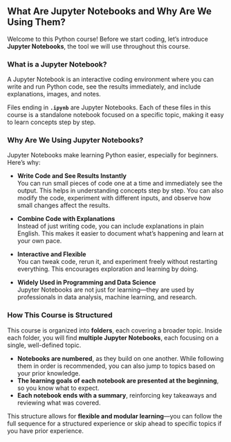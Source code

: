 ## What Are Jupyter Notebooks and Why Are We Using Them?  

Welcome to this Python course! Before we start coding, let’s introduce **Jupyter Notebooks**, the tool we will use throughout this course.  

### What is a Jupyter Notebook?  
A Jupyter Notebook is an interactive coding environment where you can write and run Python code, see the results immediately, and include explanations, images, and notes.  

Files ending in **`.ipynb`** are Jupyter Notebooks. Each of these files in this course is a standalone notebook focused on a specific topic, making it easy to learn concepts step by step.  

### Why Are We Using Jupyter Notebooks?  
Jupyter Notebooks make learning Python easier, especially for beginners. Here’s why:  

- **Write Code and See Results Instantly**  
  You can run small pieces of code one at a time and immediately see the output. This helps in understanding concepts step by step. You can also modify the code, experiment with different inputs, and observe how small changes affect the results.  

- **Combine Code with Explanations**  
  Instead of just writing code, you can include explanations in plain English. This makes it easier to document what’s happening and learn at your own pace.  

- **Interactive and Flexible**  
  You can tweak code, rerun it, and experiment freely without restarting everything. This encourages exploration and learning by doing.  

- **Widely Used in Programming and Data Science**  
  Jupyter Notebooks are not just for learning—they are used by professionals in data analysis, machine learning, and research.

### How This Course is Structured  
This course is organized into **folders**, each covering a broader topic. Inside each folder, you will find **multiple Jupyter Notebooks**, each focusing on a single, well-defined topic.  

- **Notebooks are numbered**, as they build on one another. While following them in order is recommended, you can also jump to topics based on your prior knowledge.  
- **The learning goals of each notebook are presented at the beginning**, so you know what to expect.  
- **Each notebook ends with a summary**, reinforcing key takeaways and reviewing what was covered.  

This structure allows for **flexible and modular learning**—you can follow the full sequence for a structured experience or skip ahead to specific topics if you have prior experience.  
